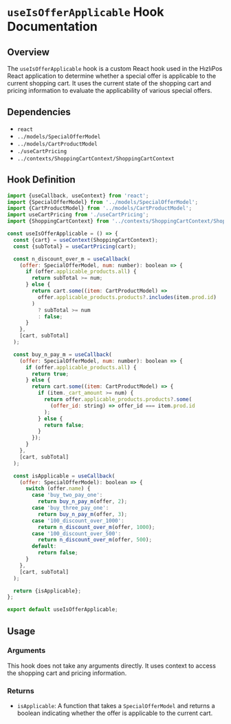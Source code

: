 # `useIsOfferApplicable` Hook Documentation

## Overview

The `useIsOfferApplicable` hook is a custom React hook used in the HızlıPos React application to determine whether a special offer is applicable to the current shopping cart. It uses the current state of the shopping cart and pricing information to evaluate the applicability of various special offers.

## Dependencies

- `react`
- `../models/SpecialOfferModel`
- `../models/CartProductModel`
- `./useCartPricing`
- `../contexts/ShoppingCartContext/ShoppingCartContext`

## Hook Definition

```js
import {useCallback, useContext} from 'react';
import {SpecialOfferModel} from '../models/SpecialOfferModel';
import {CartProductModel} from '../models/CartProductModel';
import useCartPricing from './useCartPricing';
import {ShoppingCartContext} from '../contexts/ShoppingCartContext/ShoppingCartContext';

const useIsOfferApplicable = () => {
  const {cart} = useContext(ShoppingCartContext);
  const {subTotal} = useCartPricing(cart);

  const n_discount_over_m = useCallback(
    (offer: SpecialOfferModel, num: number): boolean => {
      if (offer.applicable_products.all) {
        return subTotal >= num;
      } else {
        return cart.some((item: CartProductModel) =>
          offer.applicable_products.products?.includes(item.prod.id)
        )
          ? subTotal >= num
          : false;
      }
    },
    [cart, subTotal]
  );

  const buy_n_pay_m = useCallback(
    (offer: SpecialOfferModel, num: number): boolean => {
      if (offer.applicable_products.all) {
        return true;
      } else {
        return cart.some((item: CartProductModel) => {
          if (item._cart_amount >= num) {
            return offer.applicable_products.products?.some(
              (offer_id: string) => offer_id === item.prod.id
            );
          } else {
            return false;
          }
        });
      }
    },
    [cart, subTotal]
  );

  const isApplicable = useCallback(
    (offer: SpecialOfferModel): boolean => {
      switch (offer.name) {
        case 'buy_two_pay_one':
          return buy_n_pay_m(offer, 2);
        case 'buy_three_pay_one':
          return buy_n_pay_m(offer, 3);
        case '100_discount_over_1000':
          return n_discount_over_m(offer, 1000);
        case '100_discount_over_500':
          return n_discount_over_m(offer, 500);
        default:
          return false;
      }
    },
    [cart, subTotal]
  );

  return {isApplicable};
};

export default useIsOfferApplicable;
```

## Usage

### Arguments

This hook does not take any arguments directly. It uses context to access the shopping cart and pricing information.

### Returns

- `isApplicable`: A function that takes a `SpecialOfferModel` and returns a boolean indicating whether the offer is applicable to the current cart.

